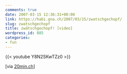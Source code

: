 ```yaml
---
comments: true
date: 2007-03-15 12:36:31+00:00
link: https://habi.gna.ch/2007/03/15/zwatschgechopf/
slug: zwatschgechopf
title: zwätschgechopf! [video]
wordpress_id: 885
categories:
- fun
---
```


{{< youtube Y8N2SKwTZz0 >}}

[via [20min.ch](http://www.20min.ch/tools/suchen/story/30461092)]
